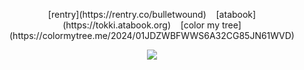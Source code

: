 <p align="center">
[rentry](https://rentry.co/bulletwound) ‎ ‎ ‎   [atabook](https://tokki.atabook.org)  ‎ ‎ ‎  [color my tree](https://colormytree.me/2024/01JDZWBFWWS6A32CG85JN61WVD)
</p>

<p align="center">
  <img src="https://files.catbox.moe/xlr64s.png">
</p>
